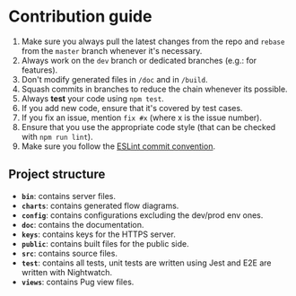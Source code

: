# Contribution guide

1.  Make sure you always pull the latest changes from the repo and `rebase` from the `master` branch whenever it's necessary.
2.  Always work on the `dev` branch or dedicated branches (e.g.: for features).
3.  Don't modify generated files in `/doc` and in `/build`.
4.  Squash commits in branches to reduce the chain whenever its possible.
5.  Always **test** your code using `npm test`.
6.  If you add new code, ensure that it's covered by test cases.
7.  If you fix an issue, mention `fix #x` (where x is the issue number).
8.  Ensure that you use the appropriate code style (that can be checked
with `npm run lint`).
9.  Make sure you follow the [ESLint commit convention](https://github.com/conventional-changelog/conventional-changelog/tree/master/packages/conventional-changelog-eslint).

## Project structure
-   **`bin`**: contains server files.
-   **`charts`**: contains generated flow diagrams.
-   **`config`**: contains configurations excluding the dev/prod env ones.
-   **`doc`**: contains the documentation.
-   **`keys`**: contains keys for the HTTPS server.
-   **`public`**: contains built files for the public side.
-   **`src`**: contains source files.
-   **`test`**: contains all tests, unit tests are written using Jest and E2E are written with Nightwatch.
-   **`views`**: contains Pug view files.
